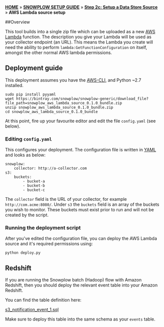 [**HOME**](Home) » [**SNOWPLOW SETUP GUIDE**](Setting-up-Snowplow) » [**Step 2c: Setup a Data Store Source**](Setting-up-a-Data-Store-Source) » **AWS Lambda source setup**

##Overview

This tool builds into a single zip file which can be uploaded as a new [AWS Lambda](http://docs.aws.amazon.com/lambda/latest/dg/welcome.html) function. The description you give your Lambda will be used as your collector endpoint (an URL). This means the Lambda you create will need the ability to perform `lambda:GetFunctionConfiguration` on itself, amongst the other normal AWS lambda permissions.

## Deployment guide

This deployment assumes you have the [AWS-CLI](http://docs.aws.amazon.com/cli/latest/userguide/installing.html), and Python ~2.7 installed.

```{bash}
sudo pip install pyyaml
wget https://bintray.com/snowplow/snowplow-generic/download_file?file_path=snowplow_aws_lambda_source_0.1.0_bundle.zip
unzip snowplow_aws_lambda_source_0.1.0_bundle.zip
cd snowplow_aws_lambda_source_0.1.0_bundle
```

At this point, fire up your favourite editor and edit the file `config.yaml` (see below).

### Editing `config.yaml`

This configures your deployment. The configuration file is written in [YAML](http://www.yaml.org/spec/1.2/spec.html) and looks as below:

```{yaml}
snowplow:
    collector: http://a-collector.com
s3:
    buckets:
        - bucket-a
        - bucket-b
        - bucket-c
```

The `collector` field is the URL of your collector, for example `http://com.acme:8080/`. Under `s3` the `buckets` field is an array of the buckets you wish to monitor. 
These buckets must exist prior to run and will not be created by the script. 

### Running the deployment script

After you've edited the configuration file, you can deploy the AWS Lambda source and it's required permissions using:

```{bash}
python deploy.py
```

## Redshift

If you are running the Snowplow batch (Hadoop) flow with Amazon Redshift, then you should deploy the relevant event table into your Amazon Redshift.

You can find the table definition here:

[s3_notification_event_1.sql](https://github.com/snowplow/snowplow/blob/master/4-storage/redshift-storage/sql/com.amazon.aws.lambda/s3_notification_event_1.sql)

Make sure to deploy this table into the same schema as your `events` table.